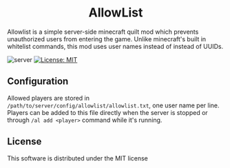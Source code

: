 <h1 align="center">AllowList</h1>

Allowlist is a simple server-side minecraft quilt mod which prevents
unauthorized users from entering the game. Unlike minecraft's built in whitelist
commands, this mod uses user names instead of instead of UUIDs.

![server](https://img.shields.io/badge/environment-server-orangered?style=flat-square)
[![License: MIT](https://img.shields.io/badge/License-MIT-yellow.svg)](https://opensource.org/licenses/MIT)
## Configuration

Allowed players are stored in `/path/to/server/config/allowlist/allowlist.txt`, one
user name per line. Players can be added to this file directly when the server
is stopped or through `/al add <player>` command while it's running.

## License
This software is distributed under the MIT license
